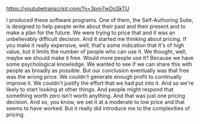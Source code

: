 https://youtubetranscript.com/?v=3pm7wOoSkTU

 I produced these software programs. One of them, the Self-Authoring Suite, is designed to help people write about their past and their present and to make a plan for the future. We were trying to price that and it was an unbelievably difficult decision. And it started me thinking about pricing. If you make it really expensive, well, that's some indication that it's of high value, but it limits the number of people who can use it. We thought, well, maybe we should make it free. Would more people use it? Because we have some psychological knowledge. We wanted to see if we can share this with people as broadly as possible. But our conclusion eventually was that free was the wrong price. We couldn't generate enough profit to continually improve it. We couldn't justify the effort that we had put into it. And so we're likely to start looking at other things. And people might respond that something worth zero isn't worth anything. And that was just one pricing decision. And so, you know, we set it at a moderate to low price and that seems to have worked. But it really did introduce me to the complexities of pricing.